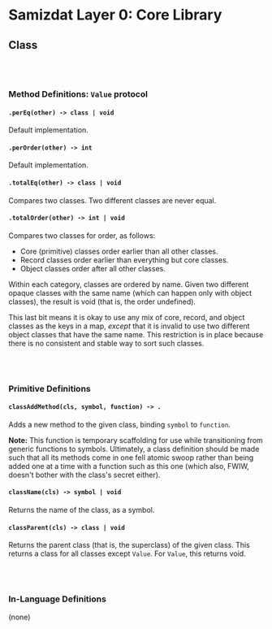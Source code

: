Samizdat Layer 0: Core Library
==============================

Class
-----

<br><br>
### Method Definitions: `Value` protocol

#### `.perEq(other) -> class | void`

Default implementation.

#### `.perOrder(other) -> int`

Default implementation.

#### `.totalEq(other) -> class | void`

Compares two classes. Two different classes are never equal.

#### `.totalOrder(other) -> int | void`

Compares two classes for order, as follows:

* Core (primitive) classes order earlier than all other classes.
* Record classes order earlier than everything but core classes.
* Object classes order after all other classes.

Within each category, classes are ordered by name. Given two different
opaque classes with the same name (which can happen only with object
classes), the result is void (that is, the order undefined).

This last bit means it is okay to use any mix of core, record, and
object classes as the keys in a map, *except* that it is invalid
to use two different object classes that have the same name. This
restriction is in place because there is no consistent and stable way
to sort such classes.


<br><br>
### Primitive Definitions

#### `classAddMethod(cls, symbol, function) -> .`

Adds a new method to the given class, binding `symbol` to `function`.

**Note:** This function is temporary scaffolding for use while transitioning
from generic functions to symbols. Ultimately, a class definition should
be made such that all its methods come in one fell atomic swoop rather than
being added one at a time with a function such as this one (which also, FWIW,
doesn't bother with the class's secret either).

#### `className(cls) -> symbol | void`

Returns the name of the class, as a symbol.

#### `classParent(cls) -> class | void`

Returns the parent class (that is, the superclass) of the given class. This
returns a class for all classes except `Value`. For `Value`, this returns
void.


<br><br>
### In-Language Definitions

(none)
